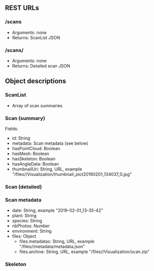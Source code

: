 

## REST URLs

### /scans

* Arguments: none
* Returns: ScanList JSON 


### /scans/<scanid>

* Arguments: none
* Returns: Detailed scan JSON  


## Object descriptions

### ScanList

* Array of scan summaries


### Scan (summary)

Fields:
* id: String
* metadata: Scan metadata (see below)
* hasPointCloud: Boolean
* hasMesh: Boolean
* hasSkeleton: Boolean
* hasAngleData: Boolean
* thumbnailUri: String, URL, example "/files/<scanid>/Visualization/thumbnail_pict20190201_134037_0.jpg"

### Scan (detailed)


### Scan metadata
* date: String, example "2019-02-01_13-35-42"
* plant: String
* species: String
* nbPhotos: Number
* environment: String
* files: Object
    * files.metadatas: String, URL, example "/files/<scanid>/metadata/metadata.json"
    * files.archive: String, URL, example "/files/<scanid>/Visualization/scan.zip"


### Skeleton



